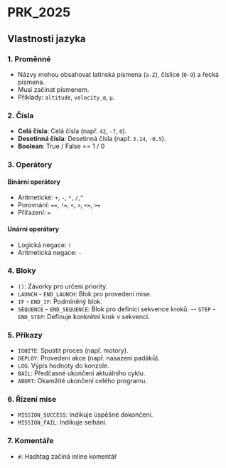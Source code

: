 # PRK_2025

## Vlastnosti jazyka

### 1. Proměnné
- Názvy mohou obsahovat latinská písmena (`a-Z`), číslice (`0-9`) a řecká písmena.
- Musí začínat písmenem.
- Příklady: `altitude`, `velocity_α`, `μ`.

### 2. Čísla
- **Celá čísla**: Celá čísla (např. `42`, `-7`, `0`).
- **Desetinná čísla**: Desetinná čísla (např. `3.14`, `-0.5`).
- **Boolean**: True / False == 1 / 0

### 3. Operátory
#### Binární operátory
- Aritmetické: `+`, `-`, `*`, `/`,`^`
- Porovnání: `==`, `!=`, `<`, `>`, `<=`, `>=`
- Přiřazení: `=`

#### Unární operátory
- Logická negace: `!`
- Aritmetická negace: `-`

### 4. Bloky
- `()`: Závorky pro určení priority.
- `LAUNCH` - `END_LAUNCH`: Blok pro provedení mise.
- `IF` - `END_IF`: Podmíněný blok.
- `SEQUENCE` - `END_SEQUENCE`: Blok pro definici sekvence kroků.
-- `STEP` - `END_STEP`: Definuje konkrétní krok v sekvenci.

### 5. Příkazy
- `IGNITE`: Spustit proces (např. motory).
- `DEPLOY`: Provedení akce (např. nasazení padáků).
- `LOG`: Výpis hodnoty do konzole.
- `BAIL`: Předčasné ukončení aktuálního cyklu.
- `ABORT`: Okamžité ukončení celého programu.

### 6. Řízení mise
- `MISSION_SUCCESS`: Indikuje úspěšné dokončení.
- `MISSION_FAIL`: Indikuje selhání.

### 7. Komentáře
- `#`: Hashtag začíná inline komentář
